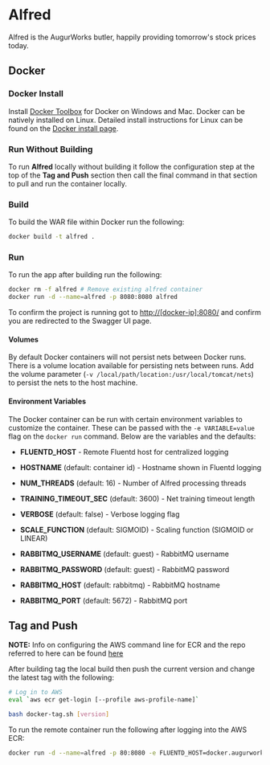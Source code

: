 # Alfred
Alfred is the AugurWorks butler, happily providing tomorrow's stock prices today.

## Docker
### Docker Install
Install [Docker Toolbox](https://www.docker.com/products/docker-toolbox) for Docker on Windows and Mac. Docker can be natively installed on Linux. Detailed install instructions for Linux can be found on the [Docker install page](https://docs.docker.com/engine/installation/).

### Run Without Building
To run **Alfred** locally without building it follow the configuration step at the top of the **Tag and Push** section then call the final command in that section to pull and run the container locally.

### Build
To build the WAR file within Docker run the following:

```bash
docker build -t alfred .
```

### Run
To run the app after building run the following:

```bash
docker rm -f alfred # Remove existing alfred container
docker run -d --name=alfred -p 8080:8080 alfred
```

To confirm the project is running got to [http://[docker-ip]:8080/](http://[docker-ip]:8080/) and confirm you are redirected to the Swagger UI page.

#### Volumes
By default Docker containers will not persist nets between Docker runs. There is a volume location available for persisting nets between runs. Add the volume parameter (`-v /local/path/location:/usr/local/tomcat/nets`) to persist the nets to the host machine.

#### Environment Variables
The Docker container can be run with certain environment variables to customize the container. These can be passed with the `-e VARIABLE=value` flag on the `docker run` command. Below are the variables and the defaults:
- **FLUENTD_HOST** - Remote Fluentd host for centralized logging
- **HOSTNAME** (default: container id) - Hostname shown in Fluentd logging
- **NUM_THREADS** (default: 16) - Number of Alfred processing threads
- **TRAINING_TIMEOUT_SEC** (default: 3600) - Net training timeout length
- **VERBOSE** (default: false) - Verbose logging flag
- **SCALE_FUNCTION** (default: SIGMOID) - Scaling function (SIGMOID or LINEAR)

- **RABBITMQ_USERNAME** (default: guest) - RabbitMQ username
- **RABBITMQ_PASSWORD** (default: guest) - RabbitMQ password
- **RABBITMQ_HOST** (default: rabbitmq) - RabbitMQ hostname
- **RABBITMQ_PORT** (default: 5672) - RabbitMQ port

## Tag and Push
**NOTE:** Info on configuring the AWS command line for ECR and the repo referred to here can be found [here](https://console.aws.amazon.com/ecs/home?region=us-east-1#/repositories/alfred#images)

After building tag the local build then push the current version and change the latest tag with the following:

```bash
# Log in to AWS
eval `aws ecr get-login [--profile aws-profile-name]`

bash docker-tag.sh [version]
```

To run the remote container run the following after logging into the AWS ECR:

```bash
docker run -d --name=alfred -p 80:8080 -e FLUENTD_HOST=docker.augurworks.com -e HOSTNAME=alfred --volumes-from data 274685854631.dkr.ecr.us-east-1.amazonaws.com/alfred:[version]
```
